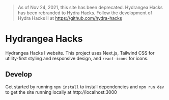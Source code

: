 > As of Nov 24, 2021, this site has been deprecated. Hydrangea Hacks has been rebranded to Hydra Hacks. Follow the development of Hydra Hacks II at <https://github.com/hydra-hacks>

# Hydrangea Hacks

Hydrangea Hacks I website. This project uses Next.js, Tailwind CSS for utility-first styling and responsive design, and `react-icons` for icons.

## Develop

Get started by running `npm install` to install dependencies and `npm run dev` to get the site running locally at http://localhost:3000
